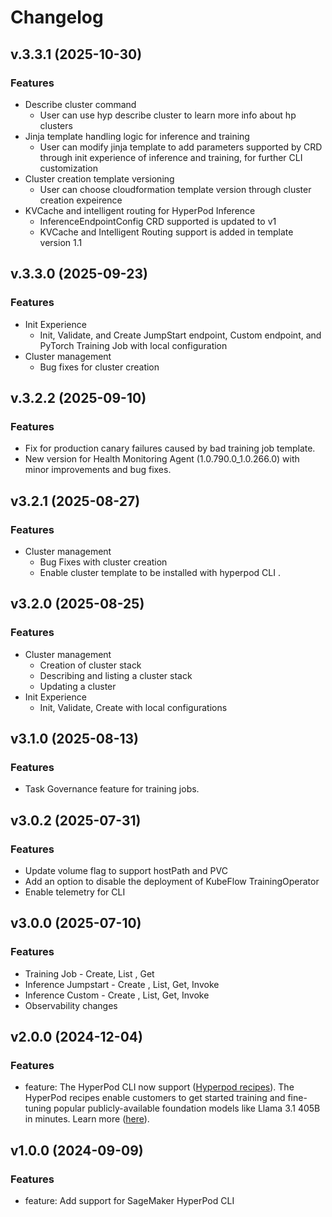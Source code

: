 # Changelog

## v.3.3.1 (2025-10-30)

### Features

  * Describe cluster command
    * User can use hyp describe cluster to learn more info about hp clusters
  * Jinja template handling logic for inference and training
    * User can modify jinja template to add parameters supported by CRD through init experience of inference and training, for further CLI customization
  * Cluster creation template versioning
    * User can choose cloudformation template version through cluster creation expeirence
  * KVCache and intelligent routing for HyperPod Inference
    * InferenceEndpointConfig CRD supported is updated to v1
    * KVCache and Intelligent Routing support is added in template version 1.1


## v.3.3.0 (2025-09-23)

### Features

  * Init Experience
    * Init, Validate, and Create JumpStart endpoint, Custom endpoint, and PyTorch Training Job with local configuration
  * Cluster management 
    * Bug fixes for cluster creation
    

## v.3.2.2 (2025-09-10)

### Features

  * Fix for production canary failures caused by bad training job template.
  * New version for Health Monitoring Agent (1.0.790.0_1.0.266.0) with minor improvements and bug fixes.

## v3.2.1 (2025-08-27)

### Features

 * Cluster management 
   * Bug Fixes with cluster creation
   * Enable cluster template to be installed with hyperpod CLI .

## v3.2.0 (2025-08-25)

### Features

 * Cluster management 
   * Creation of cluster stack 
   * Describing and listing a cluster stack 
   * Updating a cluster 
 * Init Experience 
   * Init, Validate, Create with local configurations
 

## v3.1.0 (2025-08-13)

### Features
 * Task Governance feature for training jobs.


## v3.0.2 (2025-07-31)

### Features

 * Update volume flag to support hostPath and PVC
 * Add an option to disable the deployment of KubeFlow TrainingOperator
 * Enable telemetry for CLI

## v3.0.0 (2025-07-10)

### Features

 * Training Job - Create, List , Get 
 * Inference Jumpstart - Create , List, Get, Invoke
 * Inference Custom - Create , List, Get, Invoke
 * Observability changes

## v2.0.0 (2024-12-04)

### Features

- feature: The HyperPod CLI now support ([Hyperpod recipes](https://github.com/aws/sagemaker-hyperpod-recipes.git)). The HyperPod recipes enable customers to get started training and fine-tuning popular publicly-available foundation models like Llama 3.1 405B in minutes. Learn more ([here](https://github.com/aws/sagemaker-hyperpod-recipes.git)).

## v1.0.0 (2024-09-09)

### Features

- feature: Add support for SageMaker HyperPod CLI



